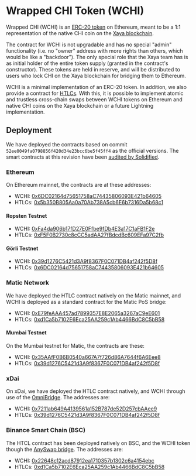 # Wrapped CHI Token (WCHI)

Wrapped CHI (WCHI) is an
[ERC-20 token](https://ethereum.org/en/developers/docs/standards/tokens/erc-20/)
on Ethereum, meant to be a 1:1 representation of the native CHI coin
on the [Xaya blockchain](https://xaya.io/).

The contract for WCHI is not upgradable and has no special "admin" functionality
(i.e. no "owner" address with more rights than others, which would be like
a "backdoor").  The only special role
that the Xaya team has is as initial holder of the entire token supply
(granted in the contract's constructor).  These tokens are held in reserve,
and will be distributed to users who lock CHI on the Xaya blockchain
for bridging them to Ethereum.

WCHI is a minimal implementation of an ERC-20 token.  In addition, we also
provide a contract for
[HTLCs](https://en.bitcoin.it/wiki/Hash_Time_Locked_Contracts).
With this, it is possible to implement atomic and trustless cross-chain swaps
between WCHI tokens on Ethereum and native CHI coins on the Xaya blockchain or
a future Lightning implementation.

## Deployment

We have deployed the contracts based on commit
`52ee0049fa0798856f420d34e23bcc6be5f45ff4` as the official versions.
The smart contracts at this revision have been [audited by
Solidified](https://github.com/solidified-platform/audits/blob/master/Audit%20Report%20-%20WCHI%20%20%5B30.03.2021%5D.pdf).

### Ethereum

On Ethereum mainnet, the contracts are at these addresses:

- WCHI: [0x6DC02164d75651758aC74435806093E421b64605](https://etherscan.io/address/0x6DC02164d75651758aC74435806093E421b64605)
- HTLCs: [0x5b350B805Aa0a70Ab738A5cb6E6b7316Da5b68c1](https://etherscan.io/address/0x5b350B805Aa0a70Ab738A5cb6E6b7316Da5b68c1)

#### Ropsten Testnet

- WCHI: [0xFa4da906b17fD27E0Ffbe9fDb4E3a17C1aFB1F2e](https://ropsten.etherscan.io/address/0xFa4da906b17fD27E0Ffbe9fDb4E3a17C1aFB1F2e)
- HTLCs: [0xF5F0B2730c8cCC5adAA27fBdcdBc609EFa97C2fb](https://ropsten.etherscan.io/address/0xF5F0B2730c8cCC5adAA27fBdcdBc609EFa97C2fb)

#### Görli Testnet

- WCHI: [0x39d1276C5421d3A9f8367F0C071DB4af242f5D8f](https://goerli.etherscan.io/address/0x39d1276c5421d3a9f8367f0c071db4af242f5d8f)
- HTLCs: [0x6DC02164d75651758aC74435806093E421b64605](https://goerli.etherscan.io/address/0x6dc02164d75651758ac74435806093e421b64605)

### Matic Network

We have deployed the HTLC contract natively on the Matic mainnet, and
WCHI is deployed as a standard contract for the Matic PoS bridge:

- WCHI: [0xE79feAAA457ad7899357E8E2065a3267aC9eE601](https://explorer-mainnet.maticvigil.com/address/0xE79feAAA457ad7899357E8E2065a3267aC9eE601)
- HTLCs: [0xd1Ca5b7102E6Eca25AA259c1Ab4466BdC8C5bB58](https://explorer-mainnet.maticvigil.com/address/0xd1Ca5b7102E6Eca25AA259c1Ab4466BdC8C5bB58)

#### Mumbai Testnet

On the Mumbai testnet for Matic, the contracts are these:

- WCHI: [0x35AAfF0B6B0540a667A7f726d86A7644f6A6Eee8](https://explorer-mumbai.maticvigil.com/address/0x35AAfF0B6B0540a667A7f726d86A7644f6A6Eee8)
- HTLCs: [0x39d1276C5421d3A9f8367F0C071DB4af242f5D8f](https://explorer-mumbai.maticvigil.com/address/0x39d1276C5421d3A9f8367F0C071DB4af242f5D8f)

### xDai

On xDai, we have deployed the HTLC contract natively, and WCHI through
use of the [OmniBridge](https://omni.xdaichain.com/bridge).  The addresses are:

- WCHI: [0x7211ab649A4139561a152B787de52D257cbAAee9](https://blockscout.com/xdai/mainnet/address/0x7211ab649A4139561a152B787de52D257cbAAee9)
- HTLCs: [0x39d1276C5421d3A9f8367F0C071DB4af242f5D8f](https://blockscout.com/xdai/mainnet/address/0x39d1276C5421d3A9f8367F0C071DB4af242f5D8f)

### Binance Smart Chain (BSC)

The HTCL contract has been deployed natively on BSC, and the WCHI token
though the [AnySwap bridge](https://multichain.xyz/).  The addresses are:

- WCHI: [0x22648c12acd87912ea1710357b1302c6a4154ebc](https://bscscan.com/address/0x22648c12acd87912ea1710357b1302c6a4154ebc)
- HTLCs: [0xd1Ca5b7102E6Eca25AA259c1Ab4466BdC8C5bB58](https://bscscan.com/address/0xd1ca5b7102e6eca25aa259c1ab4466bdc8c5bb58)
